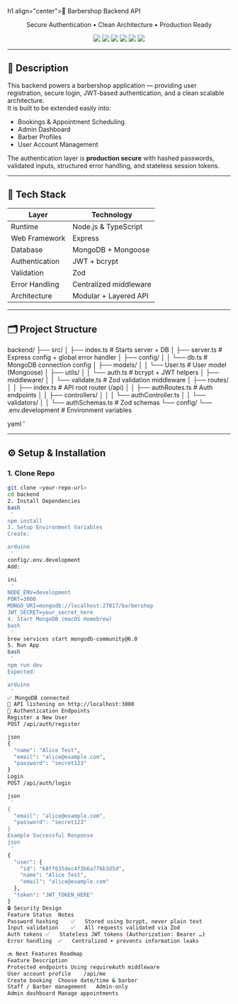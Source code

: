 h1 align="center">💈 Barbershop Backend API</h1>

<p align="center">
  Secure Authentication • Clean Architecture • Production Ready
</p>

<p align="center">
  <img src="https://img.shields.io/badge/Node.js-18.x-green?style=for-the-badge" />
  <img src="https://img.shields.io/badge/TypeScript-5.x-3178C6?style=for-the-badge" />
  <img src="https://img.shields.io/badge/Express.js-5.x-black?style=for-the-badge" />
  <img src="https://img.shields.io/badge/MongoDB-6.x-47A248?style=for-the-badge" />
  <img src="https://img.shields.io/badge/JWT-Auth-orange?style=for-the-badge" />
  <img src="https://img.shields.io/badge/Zod-Validation-blueviolet?style=for-the-badge" />
</p>

---

## 🧩 Description

This backend powers a barbershop application — providing user registration, secure login, JWT-based authentication, and a clean scalable architecture.  
It is built to be extended easily into:

- Bookings & Appointment Scheduling
- Admin Dashboard
- Barber Profiles
- User Account Management

The authentication layer is **production secure** with hashed passwords, validated inputs, structured error handling, and stateless session tokens.

---

## 🚀 Tech Stack

| Layer | Technology |
|------|------------|
| Runtime | Node.js & TypeScript |
| Web Framework | Express |
| Database | MongoDB + Mongoose |
| Authentication | JWT + bcrypt |
| Validation | Zod |
| Error Handling | Centralized middleware |
| Architecture | Modular + Layered API |

---

## 🗂️ Project Structure

backend/
├── src/
│ ├── index.ts # Starts server + DB
│ ├── server.ts # Express config + global error handler
│ ├── config/
│ │ └── db.ts # MongoDB connection config
│ ├── models/
│ │ └── User.ts # User model (Mongoose)
│ ├── utils/
│ │ └── auth.ts # bcrypt + JWT helpers
│ ├── middleware/
│ │ └── validate.ts # Zod validation middleware
│ ├── routes/
│ │ ├── index.ts # API root router (/api)
│ │ ├── authRoutes.ts # Auth endpoints
│ │ ├── controllers/
│ │ │ └── authController.ts
│ │ └── validators/
│ │ └── authSchemas.ts # Zod schemas
└── config/
└── .env.development # Environment variables

yaml
 '

---

## ⚙️ Setup & Installation

### 1. Clone Repo
```bash
git clone <your-repo-url>
cd backend
2. Install Dependencies
bash
 '
npm install
3. Setup Environment Variables
Create:

arduino
 '
config/.env.development
Add:

ini
 '
NODE_ENV=development
PORT=3000
MONGO_URI=mongodb://localhost:27017/barbershop
JWT_SECRET=your_secret_here
4. Start MongoDB (macOS Homebrew)
bash
 '
brew services start mongodb-community@6.0
5. Run App
bash
 '
npm run dev
Expected:

arduino
 '
✅ MongoDB connected
🚀 API listening on http://localhost:3000
🔐 Authentication Endpoints
Register a New User
POST /api/auth/register

json
{
  "name": "Alice Test",
  "email": "alice@example.com",
  "password": "secret123"
}
Login
POST /api/auth/login

json
 '
{
  "email": "alice@example.com",
  "password": "secret123"
}
Example Successful Response
json
 '
{
  "user": {
    "id": "68ff635dec4f3b6a776b3d5d",
    "name": "Alice Test",
    "email": "alice@example.com"
  },
  "token": "JWT_TOKEN_HERE"
}
🔒 Security Design
Feature	Status	Notes
Password hashing	✅	Stored using bcrypt, never plain text
Input validation	✅	All requests validated via Zod
Auth tokens	✅	Stateless JWT tokens (Authorization: Bearer …)
Error handling	✅	Centralized + prevents information leaks

🔜 Next Features Roadmap
Feature	Description
Protected endpoints	Using requireAuth middleware
User account profile	/api/me
Create booking	Choose date/time & barber
Staff / Barber management	Admin-only
Admin dashboard	Manage appointments


